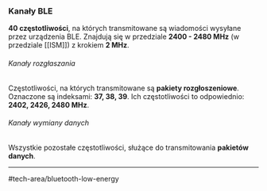 ### Kanały BLE
**40 częstotliwości**, na których transmitowane są wiadomości wysyłane przez urządzenia BLE.
Znajdują się w przedziale **2400 - 2480 MHz** (w przedziale [[ISM]]) z krokiem **2 MHz**.

###### Kanały rozgłaszania
Częstotliwości, na których transmitowane są **pakiety rozgłoszeniowe**. 
Oznaczone są indeksami: **37, 38, 39**.
Ich częstotliwości to odpowiednio: **2402, 2426, 2480 MHz**.

###### Kanały wymiany danych
Wszystkie pozostałe częstotliwości, służące do transmitowania **pakietów danych**.

---
#tech-area/bluetooth-low-energy 
